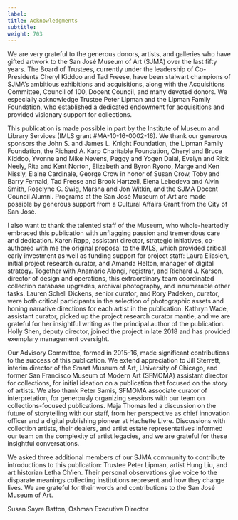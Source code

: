 ```yaml
---
label:
title: Acknowledgments
subtitle:
weight: 703
---
```


We are very grateful to the generous donors, artists, and galleries who have gifted artwork to the San José Museum of Art (SJMA) over the last fifty years. The Board of Trustees, currently under the leadership of Co-Presidents Cheryl Kiddoo and Tad Freese, have been stalwart champions of SJMA’s ambitious exhibitions and acquisitions, along with the Acquisitions Committee, Council of 100, Docent Council, and many devoted donors. We especially acknowledge Trustee Peter Lipman and the Lipman Family Foundation, who established a dedicated endowment for acquisitions and provided visionary support for collections.

This publication is made possible in part by the Institute of Museum and Library Services (IMLS grant \#MA-10-16-0002-16). We thank our generous sponsors the John S. and James L. Knight Foundation, the Lipman Family Foundation, the Richard A. Karp Charitable Foundation, Cheryl and Bruce Kiddoo, Yvonne and Mike Nevens, Peggy and Yogen Dalal, Evelyn and Rick Neely, Rita and Kent Norton, Elizabeth and Byron Ryono, Marge and Ken Nissly, Elaine Cardinale, George Crow in honor of Susan Crow, Toby and Barry Fernald, Tad Freese and Brook Hartzell, Elena Lebedeva and Alvin Smith, Roselyne C. Swig, Marsha and Jon Witkin, and the SJMA Docent Council Alumni. Programs at the San José Museum of Art are made possible by generous support from a Cultural Affairs Grant from the City of San José.

I also want to thank the talented staff of the Museum, who whole-heartedly embraced this publication with unflagging passion and tremendous care and dedication. Karen Rapp, assistant director, strategic initiatives, co-authored with me the original proposal to the IMLS, which provided critical early investment as well as funding support for project staff: Laura Eliasieh, initial project research curator, and Amanda Helton, manager of digital strategy. Together with Anamarie Alongi, registrar, and Richard J. Karson, director of design and operations, this extraordinary team coordinated collection database upgrades, archival photography, and innumerable other tasks. Lauren Schell Dickens, senior curator, and Rory Padeken, curator, were both critical participants in the selection of photographic assets and honing narrative directions for each artist in the publication. Kathryn Wade, assistant curator, picked up the project research curator mantle, and we are grateful for her insightful writing as the principal author of the publication. Holly Shen, deputy director, joined the project in late 2018 and has provided exemplary management oversight.

Our Advisory Committee, formed in 2015–16, made significant contributions to the success of this publication. We extend appreciation to Jill Sterrett, interim director of the Smart Museum of Art, University of Chicago, and former San Francisco Museum of Modern Art (SFMOMA) assistant director for collections, for initial ideation on a publication that focused on the story of artists. We also thank Peter Samis, SFMOMA associate curator of interpretation, for generously organizing sessions with our team on collections-focused publications. Maja Thomas led a discussion on the future of storytelling with our staff, from her perspective as chief innovation officer and a digital publishing pioneer at Hachette Livre. Discussions with collection artists, their dealers, and artist estate representatives informed our team on the complexity of artist legacies, and we are grateful for these insightful conversations.

We asked three additional members of our SJMA community to contribute introductions to this publication: Trustee Peter Lipman, artist Hung Liu, and art historian Letha Ch’ien. Their personal observations give voice to the disparate meanings collecting institutions represent and how they change lives. We are grateful for their words and contributions to the San José Museum of Art.

Susan Sayre Batton, Oshman Executive Director
